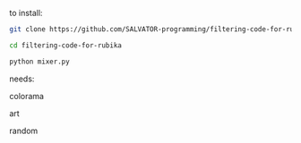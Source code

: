 to install:

```bash
git clone https://github.com/SALVATOR-programming/filtering-code-for-rubika
```
```bash   
cd filtering-code-for-rubika
```
```bash
python mixer.py
```


needs:

colorama

art

random
